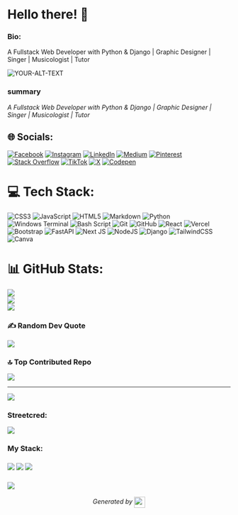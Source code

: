 
# Hello there! 👋


### Bio:

A Fullstack Web Developer with Python & Django | Graphic Designer | Singer | Musicologist | Tutor
            


<div>

<picture>
 <source media="(prefers-color-scheme: dark)" srcset="YOUR-DARKMODE-IMAGE">
 <source media="(prefers-color-scheme: light)" srcset="YOUR-LIGHTMODE-IMAGE">
 <img alt="YOUR-ALT-TEXT" src="YOUR-DEFAULT-IMAGE">
</picture>
            

### summary
*A Fullstack Web Developer with Python & Django | Graphic Designer | Singer | Musicologist | Tutor*

            
</div>


## 🌐 Socials:
[![Facebook](https://img.shields.io/badge/Facebook-%231877F2.svg?logo=Facebook&logoColor=white)](https://facebook.com/anochiwaa) [![Instagram](https://img.shields.io/badge/Instagram-%23E4405F.svg?logo=Instagram&logoColor=white)](https://instagram.com/alf_._ie) [![LinkedIn](https://img.shields.io/badge/LinkedIn-%230077B5.svg?logo=linkedin&logoColor=white)](https://linkedin.com/in/AnochiwaAlfred) [![Medium](https://img.shields.io/badge/Medium-12100E?logo=medium&logoColor=white)](https://medium.com/@anochiwaalfred) [![Pinterest](https://img.shields.io/badge/Pinterest-%23E60023.svg?logo=Pinterest&logoColor=white)](https://pinterest.com/anochiwaa) [![Stack Overflow](https://img.shields.io/badge/-Stackoverflow-FE7A16?logo=stack-overflow&logoColor=white)](https://stackoverflow.com/users/18290521) [![TikTok](https://img.shields.io/badge/TikTok-%23000000.svg?logo=TikTok&logoColor=white)](https://tiktok.com/@the_api_alchemist) [![X](https://img.shields.io/badge/X-black.svg?logo=X&logoColor=white)](https://x.com/api__alchemist) [![Codepen](https://img.shields.io/badge/Codepen-000000?style=for-the-badge&logo=codepen&logoColor=white)](https://codepen.io/AnochiwaAlfred) 

# 💻 Tech Stack:
![CSS3](https://img.shields.io/badge/css3-%231572B6.svg?style=for-the-badge&logo=css3&logoColor=white) ![JavaScript](https://img.shields.io/badge/javascript-%23323330.svg?style=for-the-badge&logo=javascript&logoColor=%23F7DF1E) ![HTML5](https://img.shields.io/badge/html5-%23E34F26.svg?style=for-the-badge&logo=html5&logoColor=white) ![Markdown](https://img.shields.io/badge/markdown-%23000000.svg?style=for-the-badge&logo=markdown&logoColor=white) ![Python](https://img.shields.io/badge/python-3670A0?style=for-the-badge&logo=python&logoColor=ffdd54) ![Windows Terminal](https://img.shields.io/badge/Windows%20Terminal-%234D4D4D.svg?style=for-the-badge&logo=windows-terminal&logoColor=white) ![Bash Script](https://img.shields.io/badge/bash_script-%23121011.svg?style=for-the-badge&logo=gnu-bash&logoColor=white) ![Git](https://img.shields.io/badge/git-%23F05033.svg?style=for-the-badge&logo=git&logoColor=white) ![GitHub](https://img.shields.io/badge/github-%23121011.svg?style=for-the-badge&logo=github&logoColor=white) ![React](https://img.shields.io/badge/react-%2320232a.svg?style=for-the-badge&logo=react&logoColor=%2361DAFB) ![Vercel](https://img.shields.io/badge/vercel-%23000000.svg?style=for-the-badge&logo=vercel&logoColor=white) ![Bootstrap](https://img.shields.io/badge/bootstrap-%238511FA.svg?style=for-the-badge&logo=bootstrap&logoColor=white) ![FastAPI](https://img.shields.io/badge/FastAPI-005571?style=for-the-badge&logo=fastapi) ![Next JS](https://img.shields.io/badge/Next-black?style=for-the-badge&logo=next.js&logoColor=white) ![NodeJS](https://img.shields.io/badge/node.js-6DA55F?style=for-the-badge&logo=node.js&logoColor=white) ![Django](https://img.shields.io/badge/django-%23092E20.svg?style=for-the-badge&logo=django&logoColor=white) ![TailwindCSS](https://img.shields.io/badge/tailwindcss-%2338B2AC.svg?style=for-the-badge&logo=tailwind-css&logoColor=white) ![Canva](https://img.shields.io/badge/Canva-%2300C4CC.svg?style=for-the-badge&logo=Canva&logoColor=white)
# 📊 GitHub Stats:
![](https://github-readme-stats.vercel.app/api?username=anochiwaalfred&theme=dark&hide_border=false&include_all_commits=true&count_private=true)<br/>
![](https://github-readme-streak-stats.herokuapp.com/?user=anochiwaalfred&theme=dark&hide_border=false)<br/>
![](https://github-readme-stats.vercel.app/api/top-langs/?username=anochiwaalfred&theme=dark&hide_border=false&include_all_commits=true&count_private=true&layout=compact)

### ✍️ Random Dev Quote
![](https://quotes-github-readme.vercel.app/api?type=horizontal&theme=dark)

### 🔝 Top Contributed Repo
![](https://github-contributor-stats.vercel.app/api?username=anochiwaalfred&limit=5&theme=dark&combine_all_yearly_contributions=true)

---
[![](https://visitcount.itsvg.in/api?id=anochiwaalfred&icon=7&color=5)](https://visitcount.itsvg.in)

<!-- Proudly created with GPRM ( https://gprm.itsvg.in ) -->

### Streetcred:

<a href="https://www.tublian.com/profile/AnochiwaAlfred?ss=true"><img src="https://t74hnvwwsd.execute-api.us-east-1.amazonaws.com/dev/ft/profile/streetcred/badge/AnochiwaAlfred?type=without_score"></a>

### My Stack:

### <img src="https://t74hnvwwsd.execute-api.us-east-1.amazonaws.com/dev/ft/profile/streetcred/github/tag/Python"/> <img src="https://t74hnvwwsd.execute-api.us-east-1.amazonaws.com/dev/ft/profile/streetcred/github/tag/JavaScript"/> <img src="https://t74hnvwwsd.execute-api.us-east-1.amazonaws.com/dev/ft/profile/streetcred/github/tag/Frontend"/>

### <img src="https://t74hnvwwsd.execute-api.us-east-1.amazonaws.com/dev/ft/profile/streetcred/github/tag/Backend"/>


<p align="center">
<i>Generated by <a href="https://www.tublian.com/"><img src="https://tublian-newsletter-assets.s3.amazonaws.com/just-logo.png" width="25" style="vertical-align: middle"/></i>
</p>
